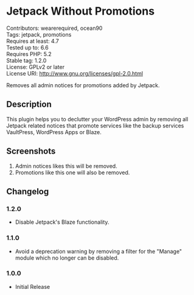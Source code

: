 # Jetpack Without Promotions #

Contributors: wearerequired, ocean90  
Tags: jetpack, promotions  
Requires at least: 4.7  
Tested up to: 6.6  
Requires PHP: 5.2  
Stable tag: 1.2.0  
License: GPLv2 or later  
License URI: http://www.gnu.org/licenses/gpl-2.0.html  

Removes all admin notices for promotions added by Jetpack.

## Description ##

This plugin helps you to declutter your WordPress admin by removing all Jetpack related notices that promote services like the backup services VaultPress, WordPress Apps or Blaze.

## Screenshots ##

1. Admin notices likes this will be removed.
2. Promotions like this one will also be removed.

## Changelog ##

### 1.2.0 ##
* Disable Jetpack's Blaze functionality.

### 1.1.0 ###
* Avoid a deprecation warning by removing a filter for the "Manage" module which no longer can be disabled.

### 1.0.0 ###
* Initial Release
